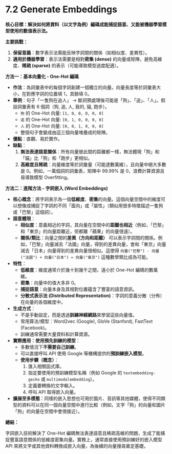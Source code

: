 # 7.2 Generate Embeddings

**核心目標：解決如何將資料（以文字為例）編碼成能捕捉語意、又能被機器學習模型使用的數值表示法。**

**主要挑戰：**

1. **保留意義**：數字表示法需能反映字詞間的關係（如相似度、差異性）。
2. **適用於機器學習**：表示法需要是相對**密集 (dense)** 的向量或矩陣，避免高維度、**稀疏 (sparse)** 的表示（可能導致模型過度配適）。

**方法一：基本向量化 - One-Hot 編碼**

- **作法**：為詞彙表中的每個字詞創建一個獨立的向量。向量長度等於詞彙表大小，在對應字詞的位置填 1，其餘填 0。
- **舉例**：句子「一隻狗在追人」 -> 斷詞預處理後可能是「狗」、「追」、「人」。假設詞彙表有 6 個詞（狗, 追, 人, 我的, 貓, 跑步）。
    - `狗` 的 One-Hot 向量: `[1, 0, 0, 0, 0, 0]`
    - `追` 的 One-Hot 向量: `[0, 1, 0, 0, 0, 0]`
    - `人` 的 One-Hot 向量: `[0, 0, 1, 0, 0, 0]`
    - 整個句子會變成由這三個向量堆疊成的矩陣。
- **優點**：直觀、易於實作。
- **缺點**：
    1. **無法表達語意關係**：所有向量彼此間的距離都一樣，無法體現「狗」和「貓」比「狗」和「跑步」更相似。
    2. **高維度且稀疏**：向量維度等於詞彙量（可能達數萬維），且向量中絕大多數是 0。例如，一萬個詞的詞彙表，矩陣中 99.99% 是 0，浪費計算資源且易導致模型 Overfitting。

**方法二：進階方法 - 字詞嵌入 (Word Embeddings)**

- **核心概念**：將字詞表示為一個**低維度**、**密集**的向量。這個向量空間中的維度可以想像成捕捉了字詞的不同「面向」或「屬性」（類似用很多特徵描述一隻狗或「巴黎」這個詞）。
- **語意體現**：
    - **相似度**：意義相近的字詞，其向量在空間中的**距離也相近**（例如，「巴黎」和「東京」的向量距離近，但都離「蘋果」的向量很遠）。
    - **關係/類比**：向量之間的**差異（方向和距離）** 可以表示字詞間的關係。例如，「巴黎」向量減去「法國」向量，得到的差異向量，會和「東京」向量減去「日本」向量得到的差異向量很相似。這使得 `向量("巴黎") - 向量("法國") + 向量("日本") ≈ 向量("東京")` 這種數學類比成為可能。
- **特性**：
    - **低維度**：維度通常介於幾十到幾千之間，遠小於 One-Hot 編碼的數萬維。
    - **密集**：向量中的值大多非 0。
    - **捕捉語意**：向量本身及其相對位置蘊含了豐富的語意資訊。
    - **分散式表示法 (Distributed Representation)**：字詞的意義分散（分佈）在向量的各個維度中。
- **生成方式**：
    - 不是手動設定，而是透過**訓練神經網路**來學習這些向量值。
    - 常用算法/模型：Word2vec (Google), GloVe (Stanford), FastText (Facebook)。
    - 訓練通常需要大量資料和計算資源。
- **實際應用：使用預先訓練的模型**：
    - 多數情況下**不需要自己訓練**。
    - 可以直接呼叫 API 使用 Google 等機構提供的**預訓練嵌入模型**。
    - **使用步驟（概念）**：
        1. 匯入相關函式庫。
        2. 指定要使用的預訓練模型名稱（例如 Google 的 `textembedding-gecko` 或 `multimodalembedding`）。
        3. 定義要轉換的文字輸入。
        4. 呼叫 API 取得嵌入向量。
- **擴展至多模態**：同樣的嵌入思想也可用於圖片、音訊等其他媒體，使得不同類型的資料可以在同一個向量空間中進行比較（例如，文字「狗」的向量和圖片「狗」的向量在空間中會很接近）。

**總結：**

字詞嵌入技術解決了 One-Hot 編碼無法表達語意且稀疏高維的問題，生成了能捕捉豐富語意關係的低維度密集向量。實務上，通常直接使用預訓練好的嵌入模型 API 來將文字或其他資料轉換成嵌入向量，為後續的向量搜尋奠定基礎。